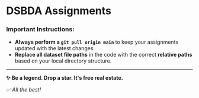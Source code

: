 # DSBDA Assignments

### Important Instructions:

- **Always perform a `git pull origin main`** to keep your assignments updated with the latest changes.
- **Replace all dataset file paths** in the code with the correct **relative paths** based on your local directory structure.

---

**✨ Be a legend. Drop a star. It's free real estate.**

*✅ All the best!*
